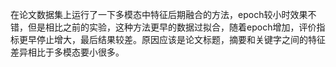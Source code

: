 在论文数据集上运行了一下多模态中特征后期融合的方法，epoch较小时效果不错，但是相比之前的实验，这种方法更早的数据过拟合，随着epoch增加，评价指标更早停止增大，最后结果较差。原因应该是论文标题，摘要和关键字之间的特征差异相比于多模态要小很多。

